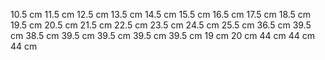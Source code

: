 10.5 cm 11.5 cm 12.5 cm 13.5 cm 14.5 cm 15.5 cm 16.5 cm 17.5 cm 18.5 cm 19.5 cm 20.5 cm 21.5 cm 22.5 cm 23.5 cm 24.5 cm 25.5 cm 36.5 cm 39.5 cm 38.5 cm 39.5 cm 39.5 cm 39.5 cm 39.5 cm 19 cm 20 cm 44 cm 44 cm 44 cm